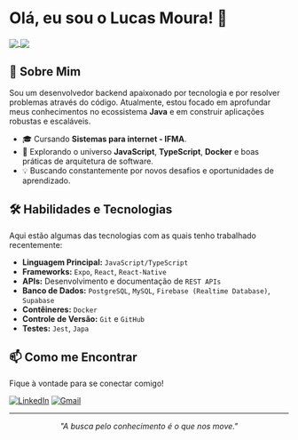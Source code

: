 # Olá, eu sou o Lucas Moura! 👋

<a href="https://github.com/lmoura00">
  <img align="center" src="https://github-readme-stats.vercel.app/api?username=lmoura00&show_icons=true&theme=dracula&include_all_commits=true&count_private=true"/>
</a>
<a href="https://github.com/lmoura00">
  <img align="center" src="https://github-readme-stats.vercel.app/api/top-langs/?username=lmoura00&layout=compact&langs_count=7&theme=dracula"/>
</a>

<br>

## 🚀 Sobre Mim

Sou um desenvolvedor backend apaixonado por tecnologia e por resolver problemas através do código. Atualmente, estou focado em aprofundar meus conhecimentos no ecossistema **Java** e em construir aplicações robustas e escaláveis.

- 🎓 Cursando **Sistemas para internet - IFMA**.
- 🌱 Explorando o universo **JavaScript**, **TypeScript**, **Docker** e boas práticas de arquitetura de software.
- 💡 Buscando constantemente por novos desafios e oportunidades de aprendizado.

## 🛠️ Habilidades e Tecnologias

Aqui estão algumas das tecnologias com as quais tenho trabalhado recentemente:

- **Linguagem Principal:** `JavaScript/TypeScript`
- **Frameworks:** `Expo`, `React`, `React-Native`
- **APIs:** Desenvolvimento e documentação de `REST APIs`
- **Banco de Dados:** `PostgreSQL`, `MySQL`, `Firebase (Realtime Database)`, `Supabase`
- **Contêineres:** `Docker`
- **Controle de Versão:** `Git` e `GitHub`
- **Testes:** `Jest`, `Japa`

## 📫 Como me Encontrar

Fique à vontade para se conectar comigo!

[![LinkedIn](https://img.shields.io/badge/LinkedIn-0077B5?style=for-the-badge&logo=linkedin&logoColor=white)]([https://www.linkedin.com/in/lucas-moura-610579194/])
[![Gmail](https://img.shields.io/badge/Gmail-D14836?style=for-the-badge&logo=gmail&logoColor=white)](mailto:mobtimonapp@gmail.com)

---
<p align="center">
  <em>"A busca pelo conhecimento é o que nos move."</em>
</p>
